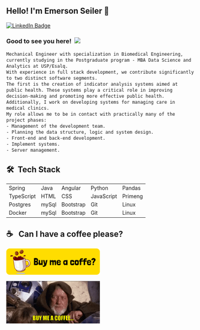 ## Hello! I'm Emerson Seiler 👋

[![LinkedIn Badge](https://img.shields.io/badge/-Linkedin-0E76A8?style=flat-square&logo=Linkedin&logoColor=white)](https://www.linkedin.com/in/seileremerson/)


### Good to see you here! &nbsp;![](https://komarev.com/ghpvc/?username=seiler-emerson)

    Mechanical Engineer with specialization in Biomedical Engineering, currently studying in the Postgraduate program - MBA Data Science and Analytics at USP/Esalq.
    With experience in full stack development, we contribute significantly to two distinct software segments.
    The first is the creation of indicator analysis systems aimed at public health. These systems play a critical role in improving decision-making and promoting more effective public health.
    Additionally, I work on developing systems for managing care in medical clinics.
    My role allows me to be in contact with practically many of the project phases:
    - Management of the development team.
    - Planning the data structure, logic and system design.
    - Front-end and back-end development.
    - Implement systems.
    - Server management.

## 🛠 &nbsp;Tech Stack
  

| |  |  |  |  |
|---|---|---|---|---|
|Spring| Java | Angular | Python | Pandas |
|TypeScript| HTML | CSS | JavaScript | Primeng |
|Postgres| mySql | Bootstrap | Git | Linux |
| Docker| mySql | Bootstrap | Git | Linux |
</details>





## ☕ &nbsp; Can I have a coffee please?

<!-- <a href="https://www.paypal.com/donate/?hosted_button_id=TTDDVB4XUZ4CC" target="_blank"><img src="./img/button/coffe_button.png" alt="Buy Me A Coffee" height="70px" width="250px" ></a> -->
<!-- <a href="https://www.buymeacoffee.com/seileremerson" target="_blank"><img src="./img/gif/star_wars.gif" alt="Buy Me A Coffee" width="250px" align="right"></a> -->

<a href="https://www.buymeacoffee.com/seileremerson" target="_blank"><img src="./img/button/coffe_button.png" alt="Buy Me A Coffee" height="70px" width="250px"></a>

<a href="https://www.buymeacoffee.com/seileremerson" target="_blank"><img src="./img/gif/jedi_coffe.gif" alt="Buy Me A Coffee" width="250px"></a>


